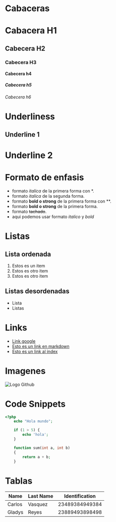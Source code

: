# Cabaceras

# Cabacera H1

## Cabecera H2

### Cabecera H3

#### Cabecera h4

##### Cabecera h5

###### Cabecera h6

# Underliness

## Underline 1

# Underline 2

# Formato de enfasis

- formato _italica_ de la primera forma con \*.
- formato _italica_ de la segunda forma.
- formato **bold o strong** de la primera forma con \*\*.
- formato **bold o strong** de la primera forma.
- formato ~~tachado~~.
- aqui podemos usar formato _italico_ y _bold_

# Listas

## Lista ordenada

1. Estos es un item
2. Estos es otro item
3. Estos es otro item

## Listas desordenadas

- Lista
- Listas

# Links

- <a href='http://www.google.com.co'>Link google</a>
- [Esto es un link en markdown](http://www.google.com)
- [Esto es un link al index](index.htmls)

# Imagenes

![Logo Github](https://cdn-icons-png.flaticon.com/512/25/25231.png)

# Code Snippets

```PHP
<?php
    echo "Hola mundo";

    if (1 > 5) {
        echo 'hola';
    }

    function sum(int a, int b)
    {
        return a + b;
    }
```

# Tablas

| Name   | Last Name | Identification |
| ------ | --------- | -------------- |
| Carlos | Vasquez   | 23489384949384 |
| Gladys | Reyes     | 23889493898498 |
